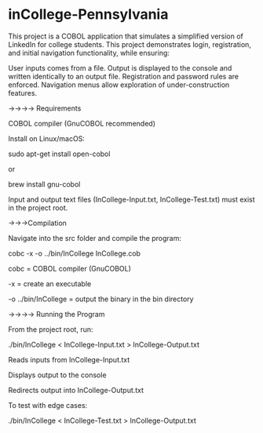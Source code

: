 # inCollege-Pennsylvania



This project is a COBOL application that simulates a simplified version of LinkedIn for college students.
This project demonstrates login, registration, and initial navigation functionality, while ensuring:

User inputs comes from a file.
Output is displayed to the console and written identically to an output file.
Registration and password rules are enforced.
Navigation menus allow exploration of under-construction features.

->->->-> Requirements

COBOL compiler (GnuCOBOL recommended)

Install on Linux/macOS:

sudo apt-get install open-cobol

or

brew install gnu-cobol


Input and output text files (InCollege-Input.txt, InCollege-Test.txt) must exist in the project root.

 ->->->Compilation

Navigate into the src folder and compile the program:

cobc -x -o ../bin/InCollege InCollege.cob


cobc = COBOL compiler (GnuCOBOL)

-x = create an executable

-o ../bin/InCollege = output the binary in the bin directory


->->->-> Running the Program

From the project root, run:

./bin/InCollege < InCollege-Input.txt > InCollege-Output.txt


Reads inputs from InCollege-Input.txt

Displays output to the console

Redirects output into InCollege-Output.txt

To test with edge cases:

./bin/InCollege < InCollege-Test.txt > InCollege-Output.txt
